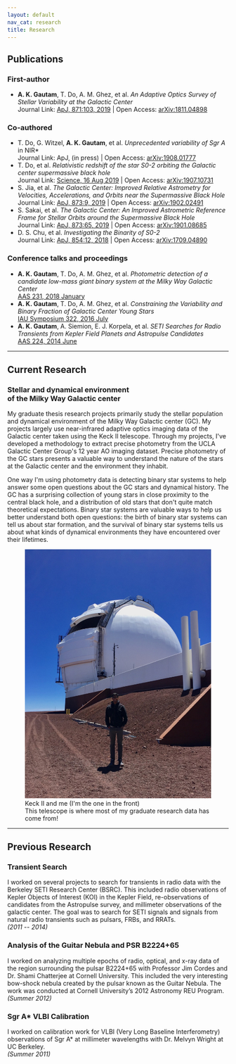 ```yaml
---
layout: default
nav_cat: research
title: Research
---
```


## Publications

### First-author
* **A. K. Gautam**, T. Do, A. M. Ghez, et al. *An Adaptive Optics Survey of Stellar Variability at the Galactic Center*<br>Journal Link: [ApJ, 871:103, 2019](https://doi.org/10.3847/1538-4357/aaf103) \| Open Access: [arXiv:1811.04898](https://arxiv.org/abs/1811.04898)



### Co-authored
* T. Do, G. Witzel, **A. K. Gautam**, et al. *Unprecedented variability of Sgr A* in NIR*<br>Journal Link: ApJ, (in press) \| Open Access: [arXiv:1908.01777](https://arxiv.org/abs/1908.01777)
* T. Do, et al. *Relativistic redshift of the star S0-2 orbiting the Galactic center supermassive black hole*<br>Journal Link: [Science, 16 Aug 2019](https://science.sciencemag.org/cgi/doi/10.1126/science.aav8137) \| Open Access: [arXiv:1907.10731](https://arxiv.org/abs/1907.10731)
* S. Jia, et al. *The Galactic Center: Improved Relative Astrometry for Velocities, Accelerations, and Orbits near the Supermassive Black Hole*<br>Journal Link: [ApJ, 873:9, 2019](https://doi.org/10.3847/1538-4357/ab01de) \| Open Access: [arXiv:1902.02491](https://arxiv.org/abs/1902.02491)
* S. Sakai, et al. *The Galactic Center: An Improved Astrometric Reference Frame for Stellar Orbits around the Supermassive Black Hole*<br>Journal Link: [ApJ, 873:65, 2019](https://doi.org/10.3847/1538-4357/ab0361) \| Open Access: [arXiv:1901.08685](https://arxiv.org/abs/1901.08685)
* D. S. Chu, et al. *Investigating the Binarity of S0-2*<br>Journal Link: [ApJ, 854:12, 2018](https://doi.org/10.3847/1538-4357/aaa3eb) \| Open Access: [arXiv:1709.04890](https://arxiv.org/abs/1709.04890)

### Conference talks and proceedings
* **A. K. Gautam**, T. Do, A. M. Ghez, et al. *Photometric detection of a candidate low-mass giant binary system at the Milky Way Galactic Center*<br>[AAS 231, 2018 January](http://adsabs.harvard.edu/abs/2018AAS...23121201K)
* **A. K. Gautam**, T. Do, A. M. Ghez, et al. *Constraining the Variability and Binary Fraction of Galactic Center Young Stars*<br>[IAU Symposium 322, 2016 July](https://arxiv.org/abs/1610.02441)
* **A. K. Gautam**, A. Siemion, E. J. Korpela, et al. *SETI Searches for Radio Transients from Kepler Field Planets and Astropulse Candidates*<br>[AAS 224, 2014 June](http://adsabs.harvard.edu/abs/2018AAS...23121201K)

<!---
### Public Astronomical Software
* Phoebe_Phitter: 
* PopStar
* 

See also: Github profile
-->

---

## Current Research

### Stellar and dynamical environment<br>of the Milky Way Galactic center

My graduate thesis research projects primarily study the stellar population and dynamical environment of the Milky Way Galactic center (GC). My projects largely use near-infrared adaptive optics imaging data of the Galactic center taken using the Keck II telescope. Through my projects, I've developed a methodology to extract precise photometry from the UCLA Galactic Center Group's 12 year AO imaging dataset. Precise photometry of the GC stars presents a valuable way to understand the nature of the stars at the Galactic center and the environment they inhabit.

One way I'm using photometry data is detecting binary star systems to help answer some open questions about the GC stars and dynamical history. The GC has a surprising collection of young stars in close proximity to the central black hole, and a distribution of old stars that don't quite match theoretical expectations. Binary star systems are valuable ways to help us better understand both open questions: the birth of binary star systems can tell us about star formation, and the survival of binary star systems tells us about what kinds of dynamical environments they have encountered over their lifetimes.

<figure>
	<img src="./Keck2_Me.jpg" alt="Keck II and me" title="Keck II and me" />
    <figcaption>Keck II and me (I'm the one in the front)<br>This telescope is where most of my graduate research data has come from!</figcaption>
</figure>

---

## Previous Research

### Transient Search
I worked on several projects to search for transients in radio data with the Berkeley SETI Research Center (BSRC). This included radio observations of Kepler Objects of Interest (KOI) in the Kepler Field, re-observations of candidates from the Astropulse survey, and millimeter observations of the galactic center. The goal was to search for SETI signals and signals from natural radio transients such as pulsars, FRBs, and RRATs.<br>*(2011 -- 2014)*

### Analysis of the Guitar Nebula and PSR B2224+65
I worked on analyzing multiple epochs of radio, optical, and x-ray data of the region surrounding the pulsar B2224+65 with Professor Jim Cordes and Dr. Shami Chatterjee at Cornell University. This included the very interesting bow-shock nebula created by the pulsar known as the Guitar Nebula. The work was conducted at Cornell University’s 2012 Astronomy REU Program.<br>*(Summer 2012)*

### Sgr A* VLBI Calibration
I worked on calibration work for VLBI (Very Long Baseline Interferometry) observations of Sgr A* at millimeter wavelengths with Dr. Melvyn Wright at UC Berkeley.<br>*(Summer 2011)*